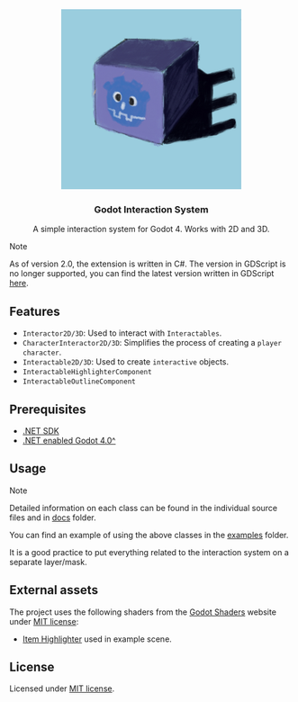 <div align="center">
	<img src="./assets/textures/icon.png" width="320px" />
	<h3>Godot Interaction System</h3>
	<p />
	<p>A simple interaction system for Godot 4. Works with 2D and 3D.</p>
</div>

> [!NOTE]
> As of version 2.0, the extension is written in C#.
> The version in GDScript is no longer supported, you can find the latest version written in GDScript [here](https://github.com/MASSHUU12/godot-interaction-system/tree/v1.5.0).

## Features

-   `Interactor2D/3D`: Used to interact with `Interactables`.
-   `CharacterInteractor2D/3D`: Simplifies the process of creating a `player character`.
-   `Interactable2D/3D`: Used to create `interactive` objects.
-   `InteractableHighlighterComponent`
-   `InteractableOutlineComponent`

## Prerequisites

-   [.NET SDK](https://dotnet.microsoft.com/download)
-   [.NET enabled Godot 4.0^](https://godotengine.org/download)

## Usage

> [!NOTE]
> Detailed information on each class can be found in the individual source files
> and in [docs](./docs) folder.

You can find an example of using the above classes in the [examples](../../examples/) folder.

It is a good practice to put everything related to the interaction system on a separate layer/mask.

## External assets

The project uses the following shaders from the [Godot Shaders](https://godotshaders.com/shader/collectable-item-shining-highlight/) website under [MIT license](https://opensource.org/licenses/MIT):

-   [Item Highlighter](https://godotshaders.com/shader/collectable-item-shining-highlight/) used in example scene.

## License

Licensed under [MIT license](./LICENSE).
